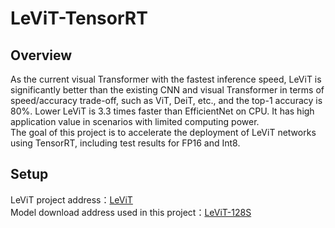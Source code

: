 # LeViT-TensorRT
## Overview
As the current visual Transformer with the fastest inference speed, LeViT is significantly better than the existing CNN and visual Transformer in terms of speed/accuracy trade-off, such as ViT, DeiT, etc., and the top-1 accuracy is 80%. Lower LeViT is 3.3 times faster than EfficientNet on CPU. It has high application value in scenarios with limited computing power.  
The goal of this project is to accelerate the deployment of LeViT networks using TensorRT, including test results for FP16 and Int8.
## Setup 
LeViT project address：[LeViT](https://github.com/facebookresearch/LeViT)  
Model download address used in this project：[LeViT-128S](https://dl.fbaipublicfiles.com/LeViT/LeViT-128S-96703c44.pth) 


